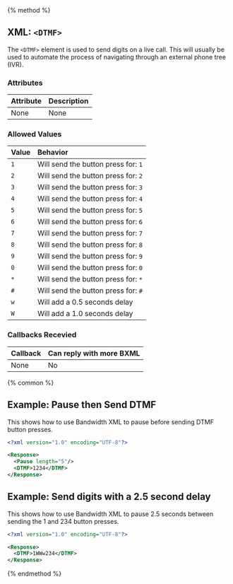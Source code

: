 {% method %}
## XML: `<DTMF>`
The `<DTMF>` element is used to send digits on a live call. This will usually be used to automate the process of navigating through an external phone tree (IVR).

### Attributes
| Attribute | Description |
|:----------|:------------|
| None      | None        |

### Allowed Values

| Value | Behavior                            |
|:------|:------------------------------------|
| `1`   | Will send the button press for: `1` |
| `2`   | Will send the button press for: `2` |
| `3`   | Will send the button press for: `3` |
| `4`   | Will send the button press for: `4` |
| `5`   | Will send the button press for: `5` |
| `6`   | Will send the button press for: `6` |
| `7`   | Will send the button press for: `7` |
| `8`   | Will send the button press for: `8` |
| `9`   | Will send the button press for: `9` |
| `0`   | Will send the button press for: `0` |
| `*`   | Will send the button press for: `*` |
| `#`   | Will send the button press for: `#` |
| `w`   | Will add a 0.5 seconds delay        |
| `W `  | Will add a 1.0 seconds delay        |

### Callbacks Recevied

| Callback | Can reply with more BXML |
|:---------|:-------------------------|
| None     | No                       |

{% common %}
## Example:  Pause then Send DTMF

This shows how to use Bandwidth XML to pause before sending DTMF button presses.

```XML
<?xml version="1.0" encoding="UTF-8"?>

<Response>
  <Pause length="5"/>
  <DTMF>1234</DTMF>
</Response>
```

## Example: Send digits with a 2.5 second delay

This shows how to use Bandwidth XML to pause 2.5 seconds between sending the 1 and 234 button presses.

```XML
<?xml version="1.0" encoding="UTF-8"?>

<Response>
  <DTMF>1WWw234</DTMF>
</Response>
```

{% endmethod %}
